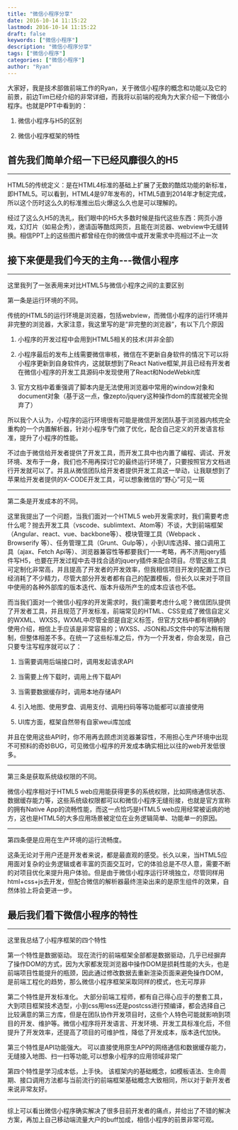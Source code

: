 ```yaml
---
title: "微信小程序分享"
date: 2016-10-14 11:15:22
lastmod: 2016-10-14 11:15:22
draft: false
keywords: ["微信小程序"]
description: "微信小程序分享"
tags: ["微信小程序"]
categories: ["微信小程序"]
author: "Ryan"
---
```


大家好，我是技术部做前端工作的Ryan，关于微信小程序的概念和功能以及它的前景，前边Tim已经介绍的非常详细，而我将以前端的视角为大家介绍一下微信小程序。也就是PPT中看到的：

1. 微信小程序与H5的区别

2. 微信小程序框架的特性

## 首先我们简单介绍一下已经风靡很久的H5

---

HTML5的传统定义：是在HTML4标准的基础上扩展了无数的酷炫功能的新标准，即HTML5。可以看到，HTML4是97年发布的，HTML5直到2014年才制定完成，所以这个历时这么久的标准推出后火爆这么久也是可以理解的。

经过了这么久H5的洗礼，我们眼中的H5大多数时候是指代这些东西：网页小游戏，幻灯片（如易企秀），邀请函等酷炫网页，且能在浏览器、webview中无缝转换。相信PPT上的这些图片都曾经在你的微信中或开发需求中亮相过不止一次

## 接下来便是我们今天的主角---微信小程序

---

这里我列了一张表用来对比HTML5与微信小程序之间的主要区别

第一条是运行环境的不同。

传统的HTML5的运行环境是浏览器，包括webview，而微信小程序的运行环境并非完整的浏览器，大家注意，我这里写的是“非完整的浏览器”，有以下几个原因

1. 小程序的开发过程中会用到HTML5相关的技术(并非全部)

2. 小程序最后的发布上线需要微信审核，微信在不更新自身软件的情况下可以将小程序更新到自身软件内，这就联想到了React Native框架,并且已经有开发者在微信小程序的开发工具源码中发现使用了React和NodeWebkit库

3. 官方文档中着重强调了脚本内是无法使用浏览器中常用的window对象和document对象（基于这一点，像zepto/jquery这种操作dom的库就被完全抛弃了）

所以我个人认为，小程序的运行环境很有可能是微信开发团队基于浏览器内核完全重构的一个内置解析器，针对小程序专门做了优化，配合自己定义的开发语言标准，提升了小程序的性能。

不过由于微信给开发者提供了开发工具，而开发工具中也内置了编程、调试、开发环境、发布于一身，我们也不用再探讨它的最终运行环境了，只要按照官方文档进行开发就可以了。并且从微信团队给开发者提供开发工具这一举动，让我联想到了苹果给开发者提供的X-CODE开发工具，可以想象微信的“野心”可见一斑

---

第二条是开发成本的不同。

这里我提出了一个问题，当我们面对一个HTML5 web开发需求时，我们需要考虑什么呢？抛去开发工具（vscode、sublimtext、Atom等）不谈，大到前端框架（Angular、react、vue、backbone等）、模块管理工具（Webpack 、Browserify 等）、任务管理工具（Grunt、Gulp等），小到UI库选择、接口调用工具（ajax、Fetch Api等）、浏览器兼容性等都要我们一一考略，再不济用jqery插件写H5，也要在开发过程中去寻找合适的jquery插件来配合项目。尽管这些工具可定制化非常高，并且提高了开发者的开发效率，但我相信项目开发的配置工作已经消耗了不少精力，尽管大部分开发者都有自己的配置模板，但长久以来对于项目中使用的各种外部库的版本迭代、版本升级所产生的成本应该也不低。

而当我们面对一个微信小程序的开发需求时，我们需要考虑什么呢？微信团队提供了开发者工具，并且规范了开发标准，前端常见的HTML、CSS变成了微信自定义的WXML、WXSS，WXML中尽管全部是自定义标签，但官方文档中都有明确的使用介绍，相信上手应该是非常容易的；WXSS、JSON和JS文件中的写法稍有限制，但整体相差不多。在统一了这些标准之后，作为一个开发者，你会发现，自己只要专注写程序就可以了：

1. 当需要调用后端接口时，调用发起请求API

2. 当需要上传下载时，调用上传下载API

3. 当需要数据缓存时，调用本地存储API

4. 引入地图、使用罗盘、调用支付、调用扫码等等功能都可以直接使用

5. UI库方面，框架自然带有自家weui库加成

并且在使用这些API时，你不用再去顾虑浏览器兼容性，不用担心生产环境中出现不可预料的奇妙BUG，可见微信小程序的开发成本确实相比以往的web开发低很多。

---

第三条是获取系统级权限的不同。

微信小程序相对于HTML5 web应用能获得更多的系统权限，比如网络通信状态、数据缓存能力等，这些系统级权限都可以和微信小程序无缝衔接，也就是官方宣称的拥有Native App的流畅性能，而这一点恰巧是HTML5 web应用经常被诟病的地方，这也是HTML5的大多应用场景被定位在业务逻辑简单、功能单一的原因。

---

第四条便是应用在生产环境的运行流畅度。

这条无论对于用户还是开发者来说，都是最直观的感受。长久以来，当HTML5应用面对复杂的业务逻辑或者丰富的页面交互时，它的体验总是不尽人意，需要不断的对项目优化来提升用户体验。但是由于微信小程序运行环境独立，尽管同样用html+css+js去开发，但配合微信的解析器最终渲染出来的是原生组件的效果，自然体验上将会更进一步。

## 最后我们看下微信小程序的特性

---

这里我总结了小程序框架的四个特性

第一个特性是数据驱动。
现在流行的前端框架全部都是数据驱动，几乎已经摒弃了操作DOM的方式，因为大家都发现浏览器中操作DOM是损耗性能的大头，也是前端项目性能提升的瓶颈，因此通过修改数据去重新渲染页面来避免操作DOM，是前端工程化的趋势，那么微信小程序框架采取同样的模式，也无可厚非

第二个特性是开发标准化。
大部分前端工程师，都有自己得心应手的整套工具，大到项目框架技术选型，小到css用less还是postcss进行预编译，都会选择自己比较满意的第三方库，但是在团队协作开发项目时，这些个人特色可能就影响到项目的开发、维护等。微信小程序将开发语言、开发环境、开发工具标准化后，不但提升了开发效率，还提高了项目的可维护性，降低了开发成本，版本迭代加快。

第三个特性是API功能强大。
可以直接使用原生APP的网络通信和数据缓存能力，无缝接入地图、扫一扫等功能,可以想象小程序的应用领域非常广

第四个特性是学习成本低，上手快。
该框架内的基础概念，如模板语法、生命周期、接口调用方法都与当前流行的前端框架基础概念大致相同，所以对于新开发者来说非常友好。

---

综上可以看出微信小程序确实解决了很多目前开发者的痛点，并给出了不错的解决方案，再加上自己移动端流量大户的buff加成，相信小程序的前景非常可观。
